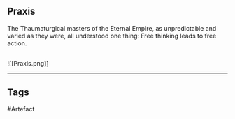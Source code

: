 ## Praxis
The Thaumaturgical masters of the Eternal Empire,
as unpredictable and varied as they were,
all understood one thing:
Free thinking leads to free action.
## 
![[Praxis.png]]

---
## Tags
#Artefact